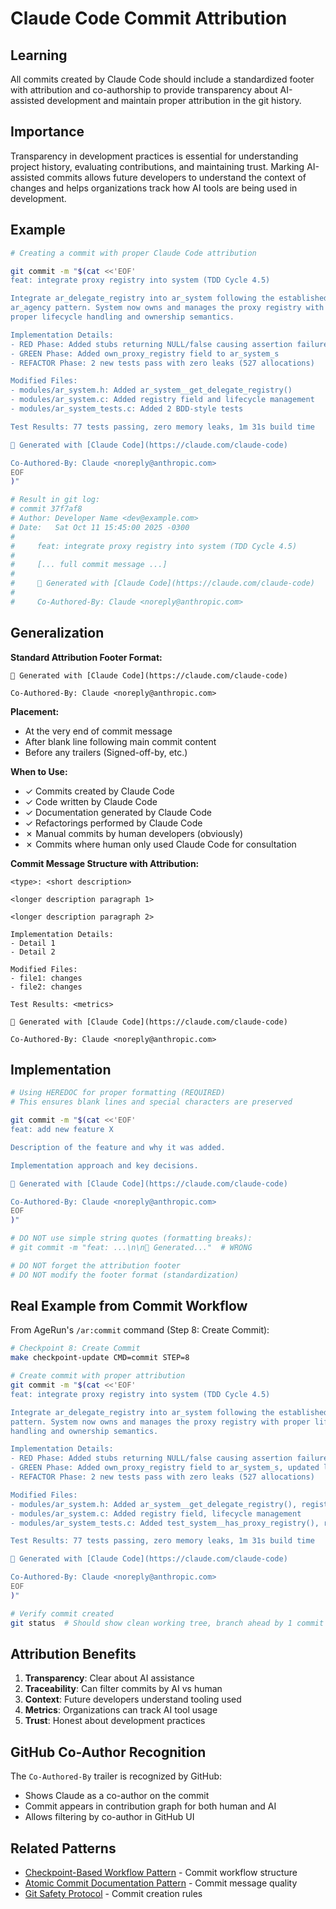 # Claude Code Commit Attribution

## Learning
All commits created by Claude Code should include a standardized footer with attribution and co-authorship to provide transparency about AI-assisted development and maintain proper attribution in the git history.

## Importance
Transparency in development practices is essential for understanding project history, evaluating contributions, and maintaining trust. Marking AI-assisted commits allows future developers to understand the context of changes and helps organizations track how AI tools are being used in development.

## Example
```bash
# Creating a commit with proper Claude Code attribution

git commit -m "$(cat <<'EOF'
feat: integrate proxy registry into system (TDD Cycle 4.5)

Integrate ar_delegate_registry into ar_system following the established
ar_agency pattern. System now owns and manages the proxy registry with
proper lifecycle handling and ownership semantics.

Implementation Details:
- RED Phase: Added stubs returning NULL/false causing assertion failures
- GREEN Phase: Added own_proxy_registry field to ar_system_s
- REFACTOR Phase: 2 new tests pass with zero leaks (527 allocations)

Modified Files:
- modules/ar_system.h: Added ar_system__get_delegate_registry()
- modules/ar_system.c: Added registry field and lifecycle management
- modules/ar_system_tests.c: Added 2 BDD-style tests

Test Results: 77 tests passing, zero memory leaks, 1m 31s build time

🤖 Generated with [Claude Code](https://claude.com/claude-code)

Co-Authored-By: Claude <noreply@anthropic.com>
EOF
)"

# Result in git log:
# commit 37f7af8
# Author: Developer Name <dev@example.com>
# Date:   Sat Oct 11 15:45:00 2025 -0300
#
#     feat: integrate proxy registry into system (TDD Cycle 4.5)
#
#     [... full commit message ...]
#
#     🤖 Generated with [Claude Code](https://claude.com/claude-code)
#
#     Co-Authored-By: Claude <noreply@anthropic.com>
```

## Generalization
**Standard Attribution Footer Format:**

```
🤖 Generated with [Claude Code](https://claude.com/claude-code)

Co-Authored-By: Claude <noreply@anthropic.com>
```

**Placement:**
- At the very end of commit message
- After blank line following main commit content
- Before any trailers (Signed-off-by, etc.)

**When to Use:**
- ✓ Commits created by Claude Code
- ✓ Code written by Claude Code
- ✓ Documentation generated by Claude Code
- ✓ Refactorings performed by Claude Code
- ✗ Manual commits by human developers (obviously)
- ✗ Commits where human only used Claude Code for consultation

**Commit Message Structure with Attribution:**
```
<type>: <short description>

<longer description paragraph 1>

<longer description paragraph 2>

Implementation Details:
- Detail 1
- Detail 2

Modified Files:
- file1: changes
- file2: changes

Test Results: <metrics>

🤖 Generated with [Claude Code](https://claude.com/claude-code)

Co-Authored-By: Claude <noreply@anthropic.com>
```

## Implementation
```bash
# Using HEREDOC for proper formatting (REQUIRED)
# This ensures blank lines and special characters are preserved

git commit -m "$(cat <<'EOF'
feat: add new feature X

Description of the feature and why it was added.

Implementation approach and key decisions.

🤖 Generated with [Claude Code](https://claude.com/claude-code)

Co-Authored-By: Claude <noreply@anthropic.com>
EOF
)"

# DO NOT use simple string quotes (formatting breaks):
# git commit -m "feat: ...\n\n🤖 Generated..."  # WRONG

# DO NOT forget the attribution footer
# DO NOT modify the footer format (standardization)
```

## Real Example from Commit Workflow
From AgeRun's `/ar:commit` command (Step 8: Create Commit):

```bash
# Checkpoint 8: Create Commit
make checkpoint-update CMD=commit STEP=8

# Create commit with proper attribution
git commit -m "$(cat <<'EOF'
feat: integrate proxy registry into system (TDD Cycle 4.5)

Integrate ar_delegate_registry into ar_system following the established ar_agency
pattern. System now owns and manages the proxy registry with proper lifecycle
handling and ownership semantics.

Implementation Details:
- RED Phase: Added stubs returning NULL/false causing assertion failures
- GREEN Phase: Added own_proxy_registry field to ar_system_s, updated lifecycle
- REFACTOR Phase: 2 new tests pass with zero leaks (527 allocations)

Modified Files:
- modules/ar_system.h: Added ar_system__get_delegate_registry(), register_proxy()
- modules/ar_system.c: Added registry field, lifecycle management
- modules/ar_system_tests.c: Added test_system__has_proxy_registry(), register

Test Results: 77 tests passing, zero memory leaks, 1m 31s build time

🤖 Generated with [Claude Code](https://claude.com/claude-code)

Co-Authored-By: Claude <noreply@anthropic.com>
EOF
)"

# Verify commit created
git status  # Should show clean working tree, branch ahead by 1 commit
```

## Attribution Benefits
1. **Transparency**: Clear about AI assistance
2. **Traceability**: Can filter commits by AI vs human
3. **Context**: Future developers understand tooling used
4. **Metrics**: Organizations can track AI tool usage
5. **Trust**: Honest about development practices

## GitHub Co-Author Recognition
The `Co-Authored-By` trailer is recognized by GitHub:
- Shows Claude as a co-author on the commit
- Commit appears in contribution graph for both human and AI
- Allows filtering by co-author in GitHub UI

## Related Patterns
- [Checkpoint-Based Workflow Pattern](checkpoint-based-workflow-pattern.md) - Commit workflow structure
- [Atomic Commit Documentation Pattern](atomic-commit-documentation-pattern.md) - Commit message quality
- [Git Safety Protocol](../AGENTS.md#git-safety-protocol) - Commit creation rules
